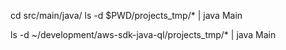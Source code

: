 cd src/main/java/
ls -d $PWD/projects_tmp/* | java Main

ls -d ~/development/aws-sdk-java-ql/projects_tmp/* | java Main